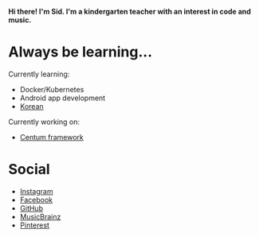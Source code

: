 **Hi there! I'm Sid. I'm a kindergarten teacher with an interest in code and music.**



# Always be learning...

Currently learning:

* Docker/Kubernetes
* Android app development
* [Korean](https://www.duolingo.com/profile/sidroberts)

Currently working on:

* [Centum framework](https://github.com/SidRoberts/centum)



# Social

- [Instagram](https://instagram.com/sidbusan)
- [Facebook](https://facebook.com/sidroberts)
- [GitHub](https://github.com/sidroberts)
- [MusicBrainz](https://musicbrainz.org/user/sidroberts)
- [Pinterest](https://pinterest.com/yeosufashionista)
